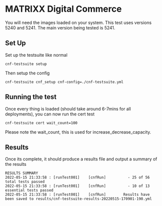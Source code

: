 # MATRIXX Digital Commerce

You will need the images loaded on your system. This test uses versions 5240 and 5241.
The main version being tested is 5241.


## Set Up

Set up the testsuite like normal

```
cnf-testsuite setup
```

Then setup the config

```
cnf-testsuite cnf_setup cnf-config=./cnf-testsuite.yml
```

## Running the test

Once every thing is loaded (should take around 6-7mins for all deployments), you can now run the cert test

```
cnf-testsuite cert wait_count=100
```

Please note the wait_count, this is used for increase_decrease_capacity.

## Results

Once its complete, it should produce a results file and output a summary of the results

```
RESULTS SUMMARY
2022-05-15 21:33:58 : [runTest001]    [cnfRun]          - 25 of 56 total tests passed
2022-05-15 21:33:58 : [runTest001]    [cnfRun]          - 10 of 13 essential tests passed
2022-05-15 21:33:58 : [runTest001]    [cnfRun]        Results have been saved to results/cnf-testsuite-results-20220515-170901-190.yml
```